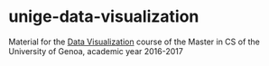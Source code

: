 # unige-data-visualization
Material for the [Data Visualization](http://computerscience.dibris.unige.it/course/dv/) course of the Master in CS of the University of Genoa, academic year 2016-2017
